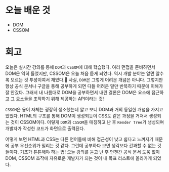# 오늘 배운 것

* DOM
* CSSOM

# 회고

오늘은 실시간 강의를 통해 `DOM`과 `CSSOM`에 대해 학습했다. 여러 면접을 준비하면서 DOM은 익히 들었지만, CSSOM은 오늘 처음 듣게 되었다. 역시 개발 분야는 알면 알수록 모르는 것 투성이여서 재밌다.🤩 사실, `DOM`은 
그렇게 어려운 개념은 아니다. 그렇지만 항상 공식 문서나 구글을 통해 공부하게 되면 다들 어려운 말만 반복하기 때문에 이해가 잘 안갔다. 그래서 내 나름대로 DOM을 공부하면서 내린 결론은
DOM은 요소에 접근하고 그 요소들을 조작하기 위해 제공하는 API이라는 것!

`CSSOM`은 용어 자체는 굉장히 생소했는데 알고 보니 DOM과 거의 동일한 개념을 가지고 있었다.
HTML의 구조를 통해 DOM이 생성되듯이 CSS도 같은 과정을 거쳐서 생성되는 것이 CSSOM이다.
이렇게 `DOM`과 `CSSOM`을 매칭하고 난 후 `Render Tree`가 생성되며 개발자가 작성한 코드가 화면으로 출력된다.

어떻게 보면 HTML과 CSS는 다른 언어들에 비해 접근성이 낮고 쉽다고 느껴지기 때문에
공부 우선순위가 밀리는 것 같다. 그런데 공부하다 보면 생각보다 간과할 수 없는 것들이다. 
기초가 튼튼해야 하는 법! 오늘 강의를 듣고 난 후 언젠간 공식 문서 도움 없이 DOM, CSSOM 조작에 자유로운 개발자가 되는 것이 내 목표 리스트에 올라가게 되었다.

